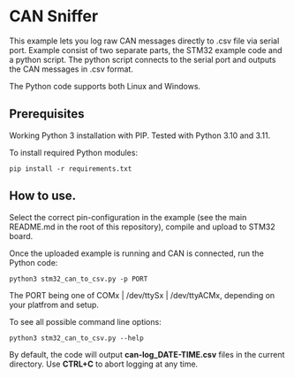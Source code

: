 # CAN Sniffer

This example lets you log raw CAN messages directly to .csv file via serial
port. Example consist of two separate parts, the STM32 example code and a
python script. The python script connects to the serial port and outputs the
CAN messages in .csv format.

The Python code supports both Linux and Windows.

## Prerequisites

Working Python 3 installation with PIP. Tested with Python 3.10 and 3.11.

To install required Python modules:

```
pip install -r requirements.txt
```

## How to use.

Select the correct pin-configuration in the example (see the main README.md in
the root of this repository), compile and upload to STM32 board.

Once the uploaded example is running and CAN is connected, run the Python
code:

```
python3 stm32_can_to_csv.py -p PORT
```

The PORT being one of COMx | /dev/ttySx | /dev/ttyACMx, depending on your
platfrom and setup.

To see all possible command line options:

```
python3 stm32_can_to_csv.py --help
```

By default, the code will output **can-log_DATE-TIME.csv** files in the current
directory. Use **CTRL+C** to abort logging at any time.

